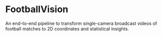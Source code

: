 # FootballVision
An end-to-end pipeline to transform single-camera broadcast videos of football matches to 2D coordinates and statistical insights.
